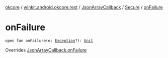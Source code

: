 [okcore](../../../index.md) / [winkit.android.okcore.rest](../../index.md) / [JsonArrayCallback](../index.md) / [Secure](index.md) / [onFailure](./on-failure.md)

# onFailure

`open fun onFailure(e: `[`Exception`](https://kotlinlang.org/api/latest/jvm/stdlib/kotlin/-exception/index.html)`?): `[`Unit`](https://kotlinlang.org/api/latest/jvm/stdlib/kotlin/-unit/index.html)

Overrides [JsonArrayCallback.onFailure](../on-failure.md)

